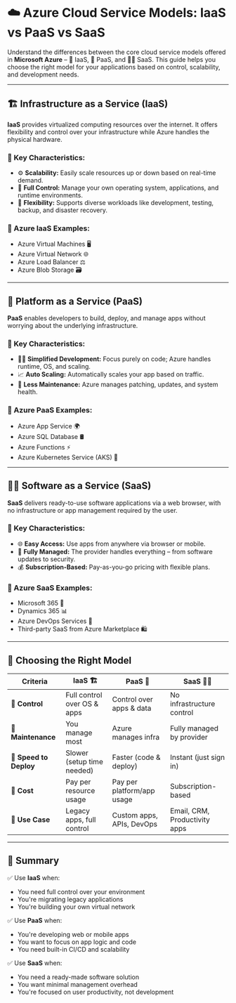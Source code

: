 # ☁️ Azure Cloud Service Models: IaaS vs PaaS vs SaaS

Understand the differences between the core cloud service models offered in **Microsoft Azure** – 🔧 IaaS, 🧱 PaaS, and 🧑‍💼 SaaS. This guide helps you choose the right model for your applications based on control, scalability, and development needs.

---

## 🏗️ Infrastructure as a Service (IaaS)

**IaaS** provides virtualized computing resources over the internet. It offers flexibility and control over your infrastructure while Azure handles the physical hardware.

### 🔑 Key Characteristics:
- ⚙️ **Scalability:** Easily scale resources up or down based on real-time demand.
- 🧠 **Full Control:** Manage your own operating system, applications, and runtime environments.
- 🔄 **Flexibility:** Supports diverse workloads like development, testing, backup, and disaster recovery.

### 📌 Azure IaaS Examples:
- Azure Virtual Machines 🖥️  
- Azure Virtual Network 🌐  
- Azure Load Balancer ⚖️  
- Azure Blob Storage 🗃️

---

## 🧰 Platform as a Service (PaaS)

**PaaS** enables developers to build, deploy, and manage apps without worrying about the underlying infrastructure.

### 🔑 Key Characteristics:
- 👨‍💻 **Simplified Development:** Focus purely on code; Azure handles runtime, OS, and scaling.
- 📈 **Auto Scaling:** Automatically scales your app based on traffic.
- 🔧 **Less Maintenance:** Azure manages patching, updates, and system health.

### 📌 Azure PaaS Examples:
- Azure App Service 🌍  
- Azure SQL Database 🛢️  
- Azure Functions ⚡  
- Azure Kubernetes Service (AKS) 🐳

---

## 🧑‍💼 Software as a Service (SaaS)

**SaaS** delivers ready-to-use software applications via a web browser, with no infrastructure or app management required by the user.

### 🔑 Key Characteristics:
- 🌐 **Easy Access:** Use apps from anywhere via browser or mobile.
- 🔐 **Fully Managed:** The provider handles everything – from software updates to security.
- 💰 **Subscription-Based:** Pay-as-you-go pricing with flexible plans.

### 📌 Azure SaaS Examples:
- Microsoft 365 📧  
- Dynamics 365 📊  
- Azure DevOps Services 🔁  
- Third-party SaaS from Azure Marketplace 🛍️

---

## 🎯 Choosing the Right Model

| Criteria              | IaaS 🏗️                      | PaaS 🧰                        | SaaS 🧑‍💼                      |
|-----------------------|------------------------------|-------------------------------|-------------------------------|
| 🔧 **Control**        | Full control over OS & apps  | Control over apps & data      | No infrastructure control     |
| 🧹 **Maintenance**    | You manage most              | Azure manages infra           | Fully managed by provider     |
| 🚀 **Speed to Deploy**| Slower (setup time needed)   | Faster (code & deploy)        | Instant (just sign in)        |
| 💸 **Cost**           | Pay per resource usage       | Pay per platform/app usage    | Subscription-based            |
| 🧪 **Use Case**       | Legacy apps, full control    | Custom apps, APIs, DevOps     | Email, CRM, Productivity apps |

---

## 📘 Summary

✅ Use **IaaS** when:
- You need full control over your environment
- You're migrating legacy applications
- You're building your own virtual network

✅ Use **PaaS** when:
- You're developing web or mobile apps
- You want to focus on app logic and code
- You need built-in CI/CD and scalability

✅ Use **SaaS** when:
- You need a ready-made software solution
- You want minimal management overhead
- You're focused on user productivity, not development
